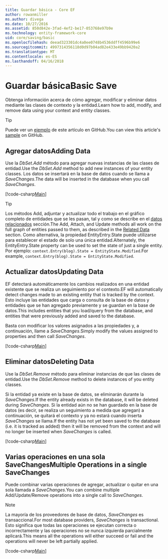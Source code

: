 ```yaml
---
title: Guardar básica - Core EF
author: rowanmiller
ms.author: divega
ms.date: 10/27/2016
ms.assetid: 850d842e-3fad-4ef2-be17-053768e97b9e
ms.technology: entity-framework-core
uid: core/saving/basic
ms.openlocfilehash: deead323301dc4a0ee0748b4536ddff4596b99e6
ms.sourcegitcommit: 4997314356118d0d97b04ad82e433e49bb9420a2
ms.translationtype: MT
ms.contentlocale: es-ES
ms.lasthandoff: 04/16/2018
---
```

# <a name="basic-save"></a><span data-ttu-id="e4764-102">Guardar básica</span><span class="sxs-lookup"><span data-stu-id="e4764-102">Basic Save</span></span>

<span data-ttu-id="e4764-103">Obtenga información acerca de cómo agregar, modificar y eliminar datos mediante las clases de contexto y la entidad.</span><span class="sxs-lookup"><span data-stu-id="e4764-103">Learn how to add, modify, and remove data using your context and entity classes.</span></span>

> [!TIP]  
> <span data-ttu-id="e4764-104">Puede ver un [ejemplo](https://github.com/aspnet/EntityFramework.Docs/tree/master/samples/core/Saving/Saving/Basics/) de este artículo en GitHub.</span><span class="sxs-lookup"><span data-stu-id="e4764-104">You can view this article's [sample](https://github.com/aspnet/EntityFramework.Docs/tree/master/samples/core/Saving/Saving/Basics/) on GitHub.</span></span>

## <a name="adding-data"></a><span data-ttu-id="e4764-105">Agregar datos</span><span class="sxs-lookup"><span data-stu-id="e4764-105">Adding Data</span></span>

<span data-ttu-id="e4764-106">Use la *DbSet.Add* método para agregar nuevas instancias de las clases de entidad.</span><span class="sxs-lookup"><span data-stu-id="e4764-106">Use the *DbSet.Add* method to add new instances of your entity classes.</span></span> <span data-ttu-id="e4764-107">Los datos se insertará en la base de datos cuando se llama a *SaveChanges*.</span><span class="sxs-lookup"><span data-stu-id="e4764-107">The data will be inserted in the database when you call *SaveChanges*.</span></span>

[!code-csharp[Main](../../../samples/core/Saving/Saving/Basics/Sample.cs#Add)]

> [!TIP]  
> <span data-ttu-id="e4764-108">Los métodos Add, adjuntar y actualizar todo el trabajo en el gráfico completo de entidades que se les pasan, tal y como se describe en el [datos relacionados](related-data.md) sección.</span><span class="sxs-lookup"><span data-stu-id="e4764-108">The Add, Attach, and Update methods all work on the full graph of entities passed to them, as described in the [Related Data](related-data.md) section.</span></span> <span data-ttu-id="e4764-109">Como alternativa, la propiedad EntityEntry.State puede utilizarse para establecer el estado de solo una única entidad.</span><span class="sxs-lookup"><span data-stu-id="e4764-109">Alternately, the EntityEntry.State property can be used to set the state of just a single entity.</span></span> <span data-ttu-id="e4764-110">Por ejemplo: `context.Entry(blog).State = EntityState.Modified`.</span><span class="sxs-lookup"><span data-stu-id="e4764-110">For example, `context.Entry(blog).State = EntityState.Modified`.</span></span>

## <a name="updating-data"></a><span data-ttu-id="e4764-111">Actualizar datos</span><span class="sxs-lookup"><span data-stu-id="e4764-111">Updating Data</span></span>

<span data-ttu-id="e4764-112">EF detectará automáticamente los cambios realizados en una entidad existente que se realiza un seguimiento por el contexto.</span><span class="sxs-lookup"><span data-stu-id="e4764-112">EF will automatically detect changes made to an existing entity that is tracked by the context.</span></span> <span data-ttu-id="e4764-113">Esto incluye las entidades que carga o consulta de la base de datos y entidades que se han agregado previamente y se guardan en la base de datos.</span><span class="sxs-lookup"><span data-stu-id="e4764-113">This includes entities that you load/query from the database, and entities that were previously added and saved to the database.</span></span>

<span data-ttu-id="e4764-114">Basta con modificar los valores asignados a las propiedades y, a continuación, llame a *SaveChanges*.</span><span class="sxs-lookup"><span data-stu-id="e4764-114">Simply modify the values assigned to properties and then call *SaveChanges*.</span></span>

[!code-csharp[Main](../../../samples/core/Saving/Saving/Basics/Sample.cs#Update)]

## <a name="deleting-data"></a><span data-ttu-id="e4764-115">Eliminar datos</span><span class="sxs-lookup"><span data-stu-id="e4764-115">Deleting Data</span></span>

<span data-ttu-id="e4764-116">Use la *DbSet.Remove* método para eliminar instancias de que las clases de entidad.</span><span class="sxs-lookup"><span data-stu-id="e4764-116">Use the *DbSet.Remove* method to delete instances of you entity classes.</span></span>

<span data-ttu-id="e4764-117">Si la entidad ya existe en la base de datos, se eliminarán durante la *SaveChanges*.</span><span class="sxs-lookup"><span data-stu-id="e4764-117">If the entity already exists in the database, it will be deleted during *SaveChanges*.</span></span> <span data-ttu-id="e4764-118">Si la entidad aún no se han guardado en la base de datos (es decir, se realiza un seguimiento a medida que agregan) a continuación, se quitará el contexto y ya no estará cuando inserta *SaveChanges* se llama.</span><span class="sxs-lookup"><span data-stu-id="e4764-118">If the entity has not yet been saved to the database (i.e. it is tracked as added) then it will be removed from the context and will no longer be inserted when *SaveChanges* is called.</span></span>

[!code-csharp[Main](../../../samples/core/Saving/Saving/Basics/Sample.cs#Remove)]

## <a name="multiple-operations-in-a-single-savechanges"></a><span data-ttu-id="e4764-119">Varias operaciones en una sola SaveChanges</span><span class="sxs-lookup"><span data-stu-id="e4764-119">Multiple Operations in a single SaveChanges</span></span>

<span data-ttu-id="e4764-120">Puede combinar varias operaciones de agregar, actualizar o quitar en una sola llamada a *SaveChanges*.</span><span class="sxs-lookup"><span data-stu-id="e4764-120">You can combine multiple Add/Update/Remove operations into a single call to *SaveChanges*.</span></span>

> [!NOTE]  
> <span data-ttu-id="e4764-121">La mayoría de los proveedores de base de datos, *SaveChanges* es transaccional.</span><span class="sxs-lookup"><span data-stu-id="e4764-121">For most database providers, *SaveChanges* is transactional.</span></span> <span data-ttu-id="e4764-122">Esto significa que todas las operaciones se ejecutan correcta o incorrectamente y las operaciones no se nunca izquierda parcialmente aplicará.</span><span class="sxs-lookup"><span data-stu-id="e4764-122">This means  all the operations will either succeed or fail and the operations will never be left partially applied.</span></span>

[!code-csharp[Main](../../../samples/core/Saving/Saving/Basics/Sample.cs#MultipleOperations)]

